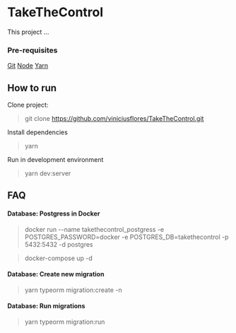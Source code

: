 # TakeTheControl

This project ...

### Pre-requisites

[Git](https://git-scm.com/)
[Node](https://nodejs.org/en/)
[Yarn](https://yarnpkg.com/)

## How to run

Clone project:
> git clone <https://github.com/viniciusflores/TakeTheControl.git>

Install dependencies
> yarn

Run in development environment
> yarn dev:server

## FAQ

#### Database: Postgress in Docker

> docker run --name takethecontrol_postgress -e POSTGRES_PASSWORD=docker -e POSTGRES_DB=takethecontrol -p 5432:5432 -d postgres

> docker-compose up -d

#### Database: Create new migration

> yarn typeorm migration:create -n <migration-name>

#### Database: Run migrations

> yarn typeorm migration:run
